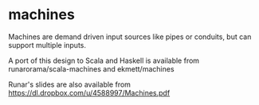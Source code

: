 machines
========

Machines are demand driven input sources like pipes or conduits, but can support multiple inputs.

A port of this design to Scala and Haskell is available from runarorama/scala-machines and ekmett/machines

Runar's slides are also available from https://dl.dropbox.com/u/4588997/Machines.pdf

